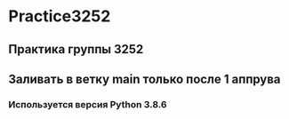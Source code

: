 # Practice3252
## Практика группы 3252
## Заливать в ветку main только после 1 аппрува
### Используется версия Python 3.8.6
